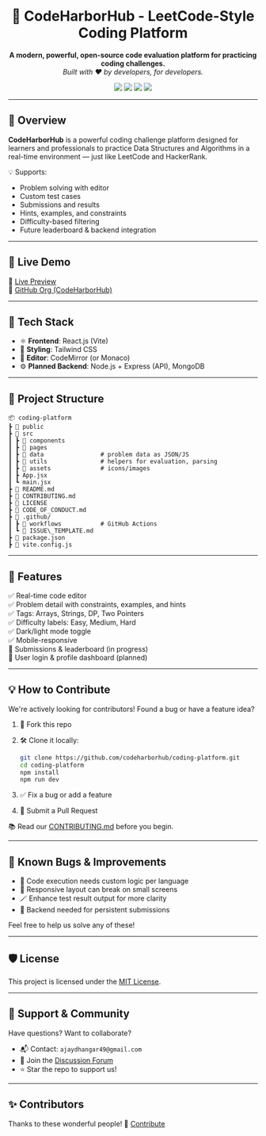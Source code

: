 <h1 align="center">🌊 CodeHarborHub - LeetCode-Style Coding Platform</h1>

<p align="center">
  <b>A modern, powerful, open-source code evaluation platform for practicing coding challenges.</b><br/>
  <i>Built with ❤️ by developers, for developers.</i>
</p>

<p align="center">
  <img src="https://img.shields.io/github/stars/CodeHarborHub/coding-platform?style=social" />
  <img src="https://img.shields.io/github/issues/CodeHarborHub/coding-platform" />
  <img src="https://img.shields.io/github/contributors/CodeHarborHub/coding-platform" />
  <img src="https://img.shields.io/github/license/CodeHarborHub/coding-platform" />
</p>

---

## 📌 Overview

**CodeHarborHub** is a powerful coding challenge platform designed for learners and professionals to practice Data Structures and Algorithms in a real-time environment — just like LeetCode and HackerRank.

💡 Supports:
- Problem solving with editor
- Custom test cases
- Submissions and results
- Hints, examples, and constraints
- Difficulty-based filtering
- Future leaderboard & backend integration

---

## 🚀 Live Demo

🔗 [Live Preview](https://codeharborhub-coding-platform.vercel.app/)  
🔗 [GitHub Org (CodeHarborHub)](https://github.com/codeharborhub)

---

## 🧰 Tech Stack

- ⚛️ **Frontend**: React.js (Vite)  
- 🎨 **Styling**: Tailwind CSS  
- 🧠 **Editor**: CodeMirror (or Monaco)  
- ⚙️ **Planned Backend**: Node.js + Express (API), MongoDB

---

## 📂 Project Structure

```
📦 coding-platform
┣ 📁 public
┣ 📁 src
┃ ┣ 📁 components
┃ ┣ 📁 pages
┃ ┣ 📁 data                # problem data as JSON/JS
┃ ┣ 📁 utils               # helpers for evaluation, parsing
┃ ┣ 📁 assets              # icons/images
┃ ┣ App.jsx
┃ ┗ main.jsx
┣ 📄 README.md
┣ 📄 CONTRIBUTING.md
┣ 📄 LICENSE
┣ 📄 CODE_OF_CONDUCT.md
┣ 📄 .github/
┃ ┣ 📁 workflows           # GitHub Actions
┃ ┗ 📄 ISSUE\_TEMPLATE.md
┣ 📄 package.json
┣ 📄 vite.config.js

```

---

## 🧪 Features

✅ Real-time code editor  
✅ Problem detail with constraints, examples, and hints  
✅ Tags: Arrays, Strings, DP, Two Pointers  
✅ Difficulty labels: Easy, Medium, Hard  
✅ Dark/light mode toggle  
✅ Mobile-responsive  
🚧 Submissions & leaderboard (in progress)  
🚧 User login & profile dashboard (planned)

---

## 💡 How to Contribute

We're actively looking for contributors! Found a bug or have a feature idea?

1. 🍴 Fork this repo
2. 🛠️ Clone it locally:
   ```bash
   git clone https://github.com/codeharborhub/coding-platform.git
   cd coding-platform
   npm install
   npm run dev
   ```

3. ✅ Fix a bug or add a feature
4. 🔁 Submit a Pull Request

📚 Read our [CONTRIBUTING.md](./CONTRIBUTING.md) before you begin.

---

## 🐛 Known Bugs & Improvements

* 🐞 Code execution needs custom logic per language
* 🧩 Responsive layout can break on small screens
* 🪄 Enhance test result output for more clarity
* 💾 Backend needed for persistent submissions

Feel free to help us solve any of these!

---

## 🛡️ License

This project is licensed under the [MIT License](./LICENSE).

---

## 🤝 Support & Community

Have questions? Want to collaborate?

* 📬 Contact: `ajaydhangar49@gmail.com`
* 💬 Join the [Discussion Forum](https://github.com/codeharborhub/coding-platform/discussions)
* ⭐ Star the repo to support us!

---

## ✨ Contributors

Thanks to these wonderful people! 🙌
[Contribute](https://github.com/codeharborhub/coding-platform/graphs/contributors)
